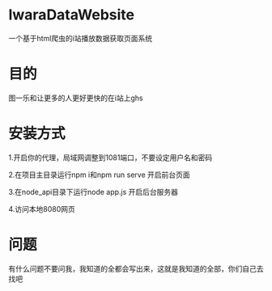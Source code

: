 # IwaraDataWebsite

一个基于html爬虫的i站播放数据获取页面系统

# 目的

图一乐和让更多的人更好更快的在i站上ghs

# 安装方式

1.开启你的代理，局域网调整到1081端口，不要设定用户名和密码


2.在项目主目录运行npm i和npm run serve 开启前台页面


3.在node_api目录下运行node app.js 开启后台服务器


4.访问本地8080网页



# 问题

有什么问题不要问我，我知道的全都会写出来，这就是我知道的全部，你们自己去找吧
